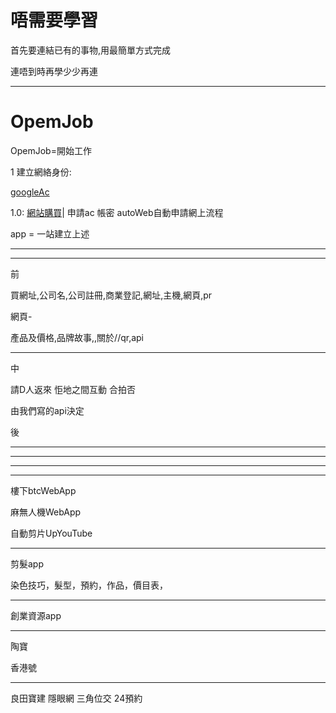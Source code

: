 # 唔需要學習

首先要連結已有的事物,用最簡單方式完成

連唔到時再學少少再連











---

# OpemJob

OpemJob=開始工作


1 建立網絡身份:


[googleAc](https://drive.google.com/drive/folders/19YLIe-pmZt3tprno8tkSAfeWJJqVG_w7?usp=sharing)

1.0: [網站購買](https://ifastnet.com/)|
      申請ac 帳密 autoWeb自動申請網上流程

app = 一站建立上述








----










---


前

買網址,公司名,公司註冊,商業登記,網址,主機,網頁,pr

網頁-

產品及價格,品牌故事,,關於//qr,api

---

中

請D人返來 怇地之間互動 合拍否

由我們寫的api決定

後






























---


---


---


---


樓下btcWebApp

麻無人機WebApp

自動剪片UpYouTube 


---

剪髮app

染色技巧，髮型，預約，作品，價目表，

---

創業資源app

---

陶寶

香港號

---

良田寶建 隱眼網 三角位交 24預約
